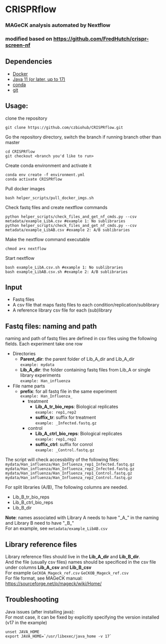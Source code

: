 # CRISPRflow
### MAGeCK analysis automated by Nextflow
### modified based on https://github.com/FredHutch/crispr-screen-nf

## Dependencies
- [Docker](https://docs.docker.com/get-docker/)
- [Java 11 (or later, up to 17)](https://www.oracle.com/java/technologies/downloads/)
- [conda](https://conda.io/projects/conda/en/latest/user-guide/install/index.html)
- [git](https://git-scm.com/book/en/v2/Getting-Started-Installing-Git)

## Usage: 
clone the repository
```
git clone https://github.com/czbiohub/CRISPRflow.git
```
Go the repository directory, switch the branch if running branch other than master
```
cd CRISPRflow
git checkout <branch you'd like to run>
```
Create conda environment and activate it
```
conda env create -f environment.yml
conda activate CRISPRflow
```
Pull docker images
```
bash helper_scripts/pull_docker_imgs.sh 
```
Check fastq files and create nextflow commands
```
python helper_scripts/check_files_and_get_nf_cmds.py --csv metadata/example_LibA.csv #example 1: No sublibraries
python helper_scripts/check_files_and_get_nf_cmds.py --csv metadata/example_LibAB.csv #example 2: A/B sublibraries
```
Make the nextflow command executable
```
chmod a+x nextflow
```
Start nextflow
```
bash example_LibA.csv.sh #example 1: No sublibraries
bash example_LibAB.csv.sh #example 2: A/B sublibraries
```
## Input
- Fastq files
- A csv file that maps fastq files to each condition/replication/sublibrary  
- A reference library csv file for each (sub)library  

## Fastq files: naming and path
naming and path of fastq files are defined in csv files using the following fields. Each experiment take one row

- Directories
  - **Parent_dir**: the parent folder of Lib_A_dir and Lib_A_dir  
    `example: mydata`  
  - **Lib_A_dir**: the folder containing fastq files from Lib_A or single library experiments  
    `example: Han_influenza` 
- File name parts
  - **prefix**: for all fastq file in the same experiment  
    `example: Han_Influenza_`
    - treatment
      - **Lib_A_tr_bio_reps**: Biological replicates  
        `example: rep1,rep2`  
      - **suffix_tr**: suffix for treatment    
        `example: _Infected.fastq.gz`  
    - control
      - **Lib_A_ctrl_bio_reps**: Biological replicates  
        `example: rep1,rep2`  
      - **suffix_ctrl**: suffix for conrol    
        `example: _Control.fastq.gz` 
 
The script will check accessbility of the following files:  
`mydata/Han_influenza/Han_Influenza_rep1_Infected.fastq.gz`   
`mydata/Han_influenza/Han_Influenza_rep2_Infected.fastq.gz`  
`mydata/Han_influenza/Han_Influenza_rep1_Control.fastq.gz`    
`mydata/Han_influenza/Han_Influenza_rep2_Control.fastq.gz`  

For split libraries (A/B), The following columns are needed.
- Lib_B_tr_bio_reps  
- Lib_B_ctrl_bio_reps
- Lib_B_dir  

**Note**: names associated with Library A needs to have "\_A\_" in the naming and Library B need to have "\_B\_"  
For an example, see `metadata/example_LibAB.csv`

## Library reference files
Library reference files should live in the **Lib_A_dir** and **Lib_B_dir**.   
And the file (usually csv files) names should be specificed in the csv file under columns **Lib_A_csv** and **Lib_B_csv**  
For example `GeCKOA_Mageck_ref.csv` `GeCKOB_Mageck_ref.csv`  
For file format, see MAGeCK manual: https://sourceforge.net/p/mageck/wiki/Home/  

## Troubleshooting
Java issues (after installing java):  
For most case, it can be fixed by explicitly specifying the version installed (v17 in the example)
```
unset JAVA_HOME
export JAVA_HOME=`/usr/libexec/java_home -v 17`
```
